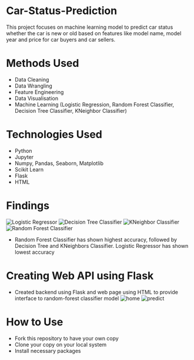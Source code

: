 # Car-Status-Prediction

This project focuses on machine learning model to predict car status whether the car is new or old based on features like model name, model year and price for car buyers and car sellers.

# Methods Used
- Data Cleaning
- Data Wrangling
- Feature Engineering
- Data Visualisation
- Machine Learning (Logistic Regression, Random Forest Classifier, Decision Tree Classifier, KNeighbor Classifier)

# Technologies Used
- Python
- Jupyter
- Numpy, Pandas, Seaborn, Matplotlib
- Scikit Learn
- Flask
- HTML

# Findings
 ![Logistic Regressor](https://raw.githubusercontent.com/ShamikRana/Car-Status-Prediction/main/logistic%20regression.png)
 ![Decision Tree Classifier](https://raw.githubusercontent.com/ShamikRana/Car-Status-Prediction/main/decision_tree_classifier.png)
 ![KNeighbor Classifier](https://raw.githubusercontent.com/ShamikRana/Car-Status-Prediction/main/kneighbor_classifier.png)
 ![Random Forest Classifier](https://raw.githubusercontent.com/ShamikRana/Car-Status-Prediction/main/random_forest_classifier.png)
    
- Random Forest Classifier has shown highest accuracy, followed by Decision Tree and KNeighbors Classifier. Logistic Regressor has shown lowest accuracy

# Creating Web API using Flask
- Created backend using Flask and web page using HTML to provide interface to random-forest classifier model
![home](https://raw.githubusercontent.com/ShamikRana/Car-Status-Prediction/main/home.PNG)
![predict](https://raw.githubusercontent.com/ShamikRana/Car-Status-Prediction/main/predict.PNG)

# How to Use 
- Fork this repository to have your own copy
- Clone your copy on your local system
- Install necessary packages
